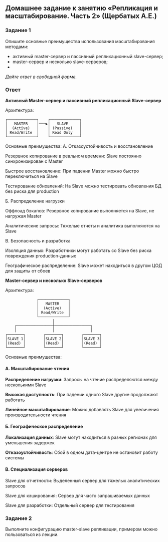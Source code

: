 ## Домашнее задание к занятию «Репликация и масштабирование. Часть 2» (Щербатых А.Е.)
### Задание 1
Опишите основные преимущества использования масштабирования методами:

- активный master-сервер и пассивный репликационный slave-сервер;
- master-сервер и несколько slave-серверов;
- 
*Дайте ответ в свободной форме.*

### Ответ

**Активный Master-сервер и пассивный репликационный Slave-сервер**

Архитектура:

``` text
┌─────────────┐    ┌─────────────┐
│   MASTER    │───▶│   SLAVE     │
│  (Active)   │    │ (Passive)   │
│ Read/Write  │    │ Read Only   │
└─────────────┘    └─────────────┘
```
Основные преимущества:
А. Отказоустойчивость и восстановление

Резервное копирование в реальном времени: Slave постоянно синхронизирован с Master 

Быстрое восстановление: При падении Master можно быстро переключиться на Slave

Тестирование обновлений: На Slave можно тестировать обновления БД без риска для production

Б. Распределение нагрузки

Оффлоад бэкапов: Резервное копирование выполняется на Slave, не нагружая Master

Аналитические запросы: Тяжелые отчеты и аналитика выполняются на Slave

В. Безопасность и разработка

Изоляция данных: Разработчики могут работать со Slave без риска повреждения production-данных

Географическое распределение: Slave может находиться в другом ЦОД для защиты от сбоев

**Master-сервер и несколько Slave-серверов**

Архитектура:

``` text
              ┌─────────────┐
              │   MASTER    │
              │  (Active)   │
              │ Read/Write  │
              └─────────────┘
                     │
    ┌────────────────┼────────────────┐
    │                │                │
┌───────┐        ┌───────┐        ┌───────┐
│SLAVE 1│        │SLAVE 2│        │SLAVE 3│
│(Read) │        │(Read) │        │(Read) │
└───────┘        └───────┘        └───────┘
```
Основные преимущества:
#### А. Масштабирование чтения ####

**Распределение нагрузки**: Запросы на чтение распределяются между несколькими Slave

**Высокая доступность**: При падении одного Slave другие продолжают работать

**Линейное масштабирование**: Можно добавлять Slave для увеличения производительности чтения

#### Б. Географическое распределение ####

**Локализация данных**: Slave могут находиться в разных регионах для уменьшения задержек

**Отказоустойчивость**: Сбой в одном дата-центре не остановит работу системы

#### В. Специализация серверов ####

Slave для отчетности: Выделенный сервер для тяжелых аналитических запросов

Slave для кэширования: Сервер для часто запрашиваемых данных

Slave для разработки: Отдельный сервер для тестирования

### Задание 2
Выполните конфигурацию master-slave репликации, примером можно пользоваться из лекции.

